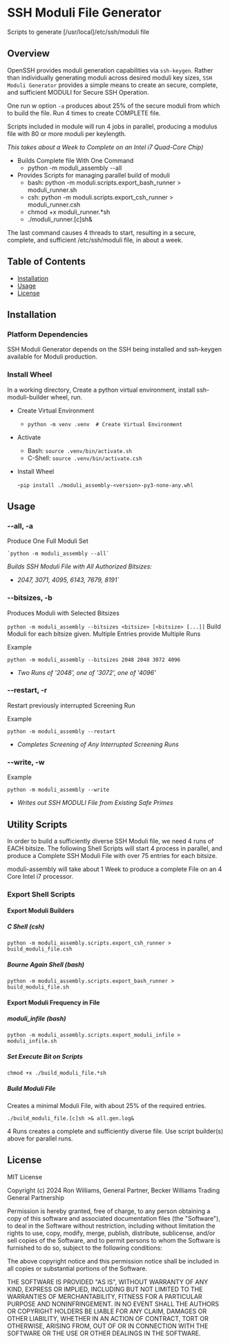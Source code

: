 # SSH Moduli File Generator

Scripts to generate [/usr/local]/etc/ssh/moduli file

## Overview
OpenSSH provides moduli generation capabilities via `ssh-keygen`.
Rather than individually generating moduli across desired moduli key sizes, `SSH Moduli Generator` provides a simple means to create an secure, complete, and sufficient MODULI for Secure SSH Operation.

One run w option `-a` produces about 25% of the secure moduli from which to build the file. Run 4 times to create COMPLETE file.

Scripts included in module will run 4 jobs in parallel, producing a modulus file with 80 or more moduli per keylength. 

_This takes about a Week to Complete on an Intel i7 Quad-Core Chip)_


- Builds Complete file With One Command
  - python -m moduli_assembly --all
- Provides Scripts for managing parallel build of moduli
  - bash: python -m moduli.scripts.export_bash_runner > moduli_runner.sh
  - csh: python -m moduli.scripts.export_csh_runner > moduli_runner.csh
  - chmod +x moduli_runner.*sh
  - ./moduli_runner.[c]sh&

The last command causes 4 threads to start, resulting in a secure, complete, and sufficient /etc/ssh/moduli file, in about a week.

## Table of Contents
- [Installation](#installation)
- [Usage](#usage)
- [License](#license)

## Installation

### Platform Dependencies
SSH Moduli Generator depends on the SSH being installed and ssh-keygen available for Moduli production.

### Install Wheel

In a working directory, Create a python virtual environment, install ssh-moduli-builder wheel, run.
- Create Virtual Environment
  - `python -m venv .venv  # Create Virtual Environment` 
- Activate
  - Bash:    `source .venv/bin/activate.sh`
  - C-Shell: `source .venv/bin/activate.csh`
- Install Wheel

    -```pip install ./moduli_assembly-<version>-py3-none-any.whl```

## Usage 
### --all, -a

Produce One Full Moduli Set

    `python -m moduli_assembly --all`

_Builds SSH Moduli File with All Authorized Bitsizes:_ 

- _2047, 3071, 4095, 6143, 7679, 8191`_

### --bitsizes, -b

Produces Moduli with Selected Bitsizes

`python -m moduli_assembly --bitsizes <bitsize> [<bitsize> [...]]`
Build Moduli for each bitsize given. Multiple Entries provide Multiple Runs

Example 

`python -m moduli_assembly --bitsizes 2048 2048 3072 4096`
- _Two Runs of '2048', one of '3072', one of '4096'_

### --restart, -r

Restart previously interrupted Screening Run

Example

`python -m moduli_assembly --restart`
- _Completes Screening of Any Interrupted Screening Runs_

### --write, -w

Example

`python -m moduli_assembly --write`
- _Writes out SSH MODULI File from Existing Safe Primes_

## Utility Scripts
In order to build a sufficiently diverse SSH Moduli file, we need 4 runs of EACH bitsize.
The following Shell Scripts will start 4 process in parallel, and produce a Complete SSH Moduli File with over 
75 entries for each bitsize.

moduli-assembly will take about 1 Week to produce a complete File on an 4 Core Intel i7 processor.

### Export Shell Scripts

#### Export Moduli Builders

##### C Shell (csh)

`python -m moduli_assembly.scripts.export_csh_runner > build_moduli_file.csh`

##### Bourne Again Shell (bash)

`python -m moduli_assembly.scripts.export_bash_runner > build_moduli_file.sh`

#### Export Moduli Frequency in File

##### moduli_infile (bash)

`python -m moduli_assembly.scripts.export_moduli_infile > moduli_infile.sh`

##### Set Execute Bit on Scripts

`chmod +x ./build_moduli_file.*sh`

##### Build Moduli File
Creates a minimal Moduli File, with about 25% of the required entries. 

`./build_moduli_file.[c]sh >& all.gen.log&`

4 Runs creates a complete and sufficiently diverse file. 
Use script builder(s) above for parallel runs.

## License
MIT License

Copyright (c) 2024 Ron Williams, General Partner, Becker Williams Trading General Partnership

Permission is hereby granted, free of charge, to any person obtaining a copy
of this software and associated documentation files (the "Software"), to deal
in the Software without restriction, including without limitation the rights
to use, copy, modify, merge, publish, distribute, sublicense, and/or sell
copies of the Software, and to permit persons to whom the Software is
furnished to do so, subject to the following conditions:

The above copyright notice and this permission notice shall be included in all
copies or substantial portions of the Software.

THE SOFTWARE IS PROVIDED "AS IS", WITHOUT WARRANTY OF ANY KIND, EXPRESS OR
IMPLIED, INCLUDING BUT NOT LIMITED TO THE WARRANTIES OF MERCHANTABILITY,
FITNESS FOR A PARTICULAR PURPOSE AND NONINFRINGEMENT. IN NO EVENT SHALL THE
AUTHORS OR COPYRIGHT HOLDERS BE LIABLE FOR ANY CLAIM, DAMAGES OR OTHER
LIABILITY, WHETHER IN AN ACTION OF CONTRACT, TORT OR OTHERWISE, ARISING FROM,
OUT OF OR IN CONNECTION WITH THE SOFTWARE OR THE USE OR OTHER DEALINGS IN THE
SOFTWARE.


